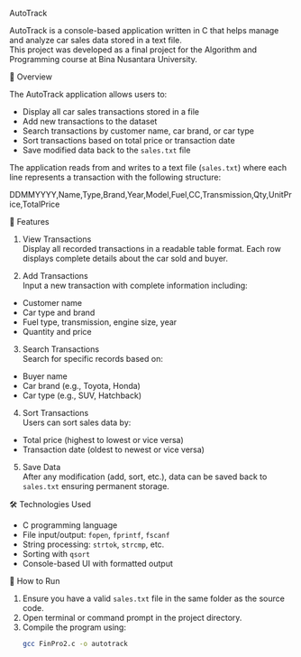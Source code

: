 AutoTrack

AutoTrack is a console-based application written in C that helps manage and analyze car sales data stored in a text file.  
This project was developed as a final project for the Algorithm and Programming course at Bina Nusantara University.

📌 Overview

The AutoTrack application allows users to:

- Display all car sales transactions stored in a file
- Add new transactions to the dataset
- Search transactions by customer name, car brand, or car type
- Sort transactions based on total price or transaction date
- Save modified data back to the `sales.txt` file

The application reads from and writes to a text file (`sales.txt`) where each line represents a transaction with the following structure:

DDMMYYYY,Name,Type,Brand,Year,Model,Fuel,CC,Transmission,Qty,UnitPrice,TotalPrice


🚀 Features

1. View Transactions  
Display all recorded transactions in a readable table format. Each row displays complete details about the car sold and buyer.

2. Add Transactions  
Input a new transaction with complete information including:
- Customer name
- Car type and brand
- Fuel type, transmission, engine size, year
- Quantity and price

3. Search Transactions  
Search for specific records based on:
- Buyer name
- Car brand (e.g., Toyota, Honda)
- Car type (e.g., SUV, Hatchback)

4. Sort Transactions  
Users can sort sales data by:
- Total price (highest to lowest or vice versa)
- Transaction date (oldest to newest or vice versa)

5. Save Data  
After any modification (add, sort, etc.), data can be saved back to `sales.txt` ensuring permanent storage.


🛠️ Technologies Used

- C programming language
- File input/output: `fopen`, `fprintf`, `fscanf`
- String processing: `strtok`, `strcmp`, etc.
- Sorting with `qsort`
- Console-based UI with formatted output


📂 How to Run

1. Ensure you have a valid `sales.txt` file in the same folder as the source code.
2. Open terminal or command prompt in the project directory.
3. Compile the program using:
   ```bash
   gcc FinPro2.c -o autotrack




